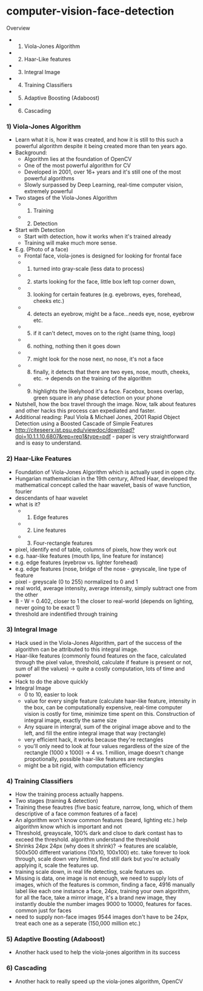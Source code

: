 # computer-vision-face-detection

Overview
- 1) Viola-Jones Algorithm 
- 2) Haar-Like features 
- 3) Integral Image 
- 4) Training Classifiers
- 5) Adaptive Boosting (Adaboost)
- 6) Cascading

### 1) Viola-Jones Algorithm
  - Learn what it is, how it was created, and how it is still to this such a powerful algorithm despite it being created more than ten years ago.
  - Background:
    - Algorithm lies at the foundation of OpenCV
    - One of the most powerful algorithm for CV
    - Developed in 2001, over 16+ years and it's still one of the most powerful algorithms
    - Slowly surpassed by Deep Learning, real-time computer vision, extremely powerful
  - Two stages of the Viola-Jones Algorithm
    - 1. Training
    - 2. Detection
  - Start with Detection
    - Start with detection, how it works when it's trained already
    - Training will make much more sense. 
  - E.g. (Photo of a face)
    - Frontal face, viola-jones is designed for looking for frontal face
    - 1) turned into gray-scale (less data to process)
    - 2) starts looking for the face, little box left top corner down, 
    - 3) looking for certain features (e.g. eyebrows, eyes, forehead, cheeks etc.) 
    - 4) detects an eyebrow, might be a face...needs eye, nose, eyebrow etc. 
    - 5) if it can't detect, moves on to the right (same thing, loop) 
    - 6) nothing, nothing then it goes down
    - 7) might look for the nose next, no nose, it's not a face
    - 8) finally, it detects that there are two eyes, nose, mouth, cheeks, etc. -> depends on the training of the algorithm
    - 9) highlights the likelyhood it's a face. Facebox, boxes overlap, green square in any phase detection on your phone
   - Nutshell, how the box travel through the image. Now, talk about features and other hacks this process can expediated and faster.
   - Additional reading: Paul Viola & Michael Jones, 2001
Rapid Object Detection using a Boosted Cascade of Simple Features
   - http://citeseerx.ist.psu.edu/viewdoc/download?doi=10.1.1.10.6807&rep=rep1&type=pdf
    - paper is very straightforward and is easy to understand.

### 2) Haar-Like Features
  - Foundation of Viola-Jones Algorithm which is actually used in open city. 
  - Hungarian mathematician in the 19th century, Alfred Haar, developed the mathematical concept called the haar wavelet, basis of wave function, fourier 
  - descendants of haar wavelet
  - what is it?
    - 1) Edge features
    - 2) Line features
    - 3) Four-rectangle features
  - pixel, identify end of table, columns of pixels, how they work out
  - e.g. haar-like features (mouth lips, line feature for instance)
  - e.g. edge features (eyebrow vs. lighter forehead)
  - e.g. edge features (nose, bridge of the nose - greyscale, line type of feature
  - pixel - greyscale (0 to 255) normalized to 0 and 1
  - real world, average intensity, average intensity, simply subtract one from the other
  - B - W = 0.402, closer to 1 the closer to real-world (depends on lighting, never going to be exact 1)
  - threshold are indentified through training
 
### 3) Integral Image 
  - Hack used in the Viola-Jones Algorithm, part of the success of the algorithm can be attributed to this integral image. 
  - Haar-like features (commonly found features on the face, calculated through the pixel value, threshold, calculate if feature is present or not, sum of all the values) -> quite a costly computation, lots of time and power
  - Hack to do the above quickly
  - Integral Image
    - 0 to 10, easier to look 
    - value for every single feature (calculate haar-like feature, intensity in the box, can be computationally expensive, real-time computer vision is costly for time, minimize time spent on this. Construction of integral image, exactly the same size
    - Any square in intergral, sum of the original image above and to the left, and fill the entire integral image that way (rectangle)
    - very efficient hack, it works because they're rectangles
    - you'll only need to look at four values regardless of the size of the rectangle (1000 x 1000) -> 4 vs. 1 million, image doesn't change propotionally, possible haar-like features are rectangles
    - might be a bit rigid, with computation efficiency
    
### 4) Training Classifiers
  - How the training process actually happens. 
  - Two stages (training & detection)
  - Training these feautres (five basic feature, narrow, long, which of them descriptive of a face common features of a face)
  - An algorithm won't know common features (beard, lighting etc.) help algorithm know which is important and not
  - Threshold, greayscale, 100% dark and clsoe to dark contast has to exceed the threshold. algorithm understand the threshold
  - Shrinks 24px 24px (why does it shrink)? -> features are scalable, 500x500 different variations (10x10, 100x100) etc. take forever to look through, scale down very limited, find still dark but you're actually applying it, scale the features up.
  - training scale down, in real life detecting, scale features up.
  - Missing is data, one image is not enough, we need to supply lots of images, which of the features is common, finding a face, 4916 manually label like each one instance a face, 24px, training your own algorithm, for all the face, take a mirror image, it's a brand new image, they instantly double the number images 9000 to 10000, features for faces. common just for faces
  - need to supply non-face images 9544 images don't have to be 24px, treat each one as a seperate (150,000 million etc.) 
  
### 5) Adaptive Boosting (Adaboost)
  - Another hack used to help the viola-jones algorithm in its success
  
### 6) Cascading
  - Another hack to really speed up the viola-jones algorithm, OpenCV
